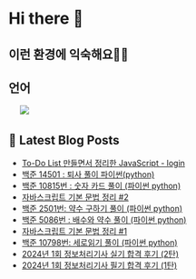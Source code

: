 # Hi there 👋

## 이런 환경에 익숙해요✍🏼

## 언어

<p>
  <img alt="" src="https://img.shields.io/badge/javascript-F7DF1E?style=for-the-badge&logo=javascript&logoColor=black">
  <img alt="" src="https://img.shields.io/badge/jquery-0769AD?style=for-the-badge&logo=jquery&logoColor=white">
  <img alt="" src="https://img.shields.io/badge/html5-E34F26?style=for-the-badge&logo=html5&logoColor=white">
  <img alt="" src="https://img.shields.io/badge/css-1572B6?style=for-the-badge&logo=css3&logoColor=white">
  <img alt="" src="https://img.shields.io/badge/react-61DAFB?style=for-the-badge&logo=react&logoColor=black">
  <img src="https://img.shields.io/badge/python-3776AB?style=for-the-badge&logo=python&logoColor=white">
  </p>

## 📕 Latest Blog Posts

<ul><li><a href='https://yo09.tistory.com/11' target='_blank'>To-Do List 만들면서 정리한 JavaScript - login</a></li><li><a href='https://yo09.tistory.com/10' target='_blank'>백준 14501 : 퇴사 풀이 파이썬(python)</a></li><li><a href='https://yo09.tistory.com/9' target='_blank'>백준 10815번 : 숫자 카드 풀이 (파이썬 python)</a></li><li><a href='https://yo09.tistory.com/8' target='_blank'>자바스크립트 기본 문법 정리 #2</a></li><li><a href='https://yo09.tistory.com/7' target='_blank'>백준 2501번: 약수 구하기 풀이 (파이썬 python)</a></li><li><a href='https://yo09.tistory.com/6' target='_blank'>백준 5086번 : 배수와 약수 풀이 (파이썬 python)</a></li><li><a href='https://yo09.tistory.com/5' target='_blank'>자바스크립트 기본 문법 정리 #1</a></li><li><a href='https://yo09.tistory.com/4' target='_blank'>백준 10798번: 세로읽기 풀이 (파이썬 python)</a></li><li><a href='https://yo09.tistory.com/3' target='_blank'>2024년 1회 정보처리기사 실기 합격 후기 (2탄)</a></li><li><a href='https://yo09.tistory.com/2' target='_blank'>2024년 1회 정보처리기사 필기 합격 후기 (1탄)</a></li></ul>
